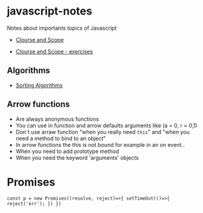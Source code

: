 # javascript-notes

Notes about importants topics of Javascript 

* [Clourse and Scope](https://blog.bitsrc.io/a-beginners-guide-to-closures-in-javascript-97d372284dda)

* [Clourse and Scope - exercises](https://github.com/Bloc/mentor-exercises/blob/master/exercises/javascript/closure-scoping-exercises.md)


## Algorithms

* [Sorting Algorithms](https://github.com/yeb9925/sorting-algorithms-javascript)


## Arrow functions
- Are always anonymous functions
- You can use in function and arrow defaults arguments like (a = 0, r = 0,1)
- Don´t use arraw function "when you really need `this`" and "when you need a method to bind to an object"
- In arrow functions the this is not bound for example in an on event..
- When you need to add prototype method
- When you need the keyword 'arguments' objects


# Promises

`const p = new Promises((resolve, reject)=>{
 setTimeOut(()=>{
    reject('err');
 })
})` 
